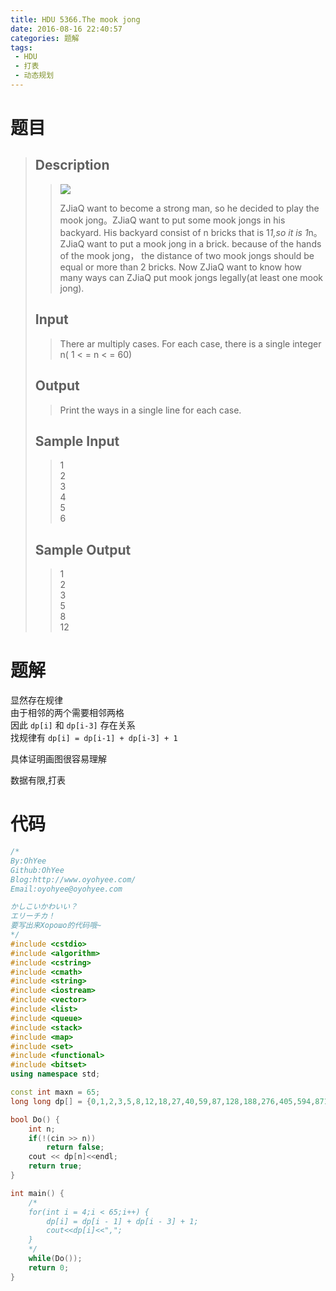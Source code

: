 ```yaml
---
title: HDU 5366.The mook jong
date: 2016-08-16 22:40:57
categories: 题解
tags: 
 - HDU
 - 打表
 - 动态规划
---
```

# 题目
> 
> ## Description  
>> ![](../../data/images/C613-1001-1.jpg)   
>>   
>> ZJiaQ want to become a strong man, so he decided to play the mook jong。ZJiaQ want to put some mook jongs in his backyard. His backyard consist of n bricks that is 1*1,so it is 1*n。ZJiaQ want to put a mook jong in a brick. because of the hands of the mook jong， the distance of two mook jongs should be equal or more than 2 bricks. Now ZJiaQ want to know how many ways can ZJiaQ put mook jongs legally(at least one mook jong).   
>> <!--more-->  
> 
> ## Input  
>> There ar multiply cases. For each case, there is a single integer n( 1 < = n < = 60)   
> 
> ## Output  
>> Print the ways in a single line for each case.   
> 
> ## Sample Input  
>> 1	  
>> 2  
>> 3  
>> 4  
>> 5  
>> 6  
> 
> ## Sample Output  
>> 1  
>> 2  
>> 3  
>> 5  
>> 8  
>> 12  


# 题解

显然存在规律  
由于相邻的两个需要相邻两格  
因此 `dp[i]` 和 `dp[i-3]` 存在关系  
找规律有 `dp[i] = dp[i-1] + dp[i-3] + 1`  

具体证明画图很容易理解  

数据有限,打表  

# 代码
```cpp The mook jong https://github.com/OhYee/ACM.github.io/blob/master/HDU/5366.%54%68%65%20%6D%6F%6F%6B%20%6A%6F%6E%67.cpp 代码备份
/*
By:OhYee
Github:OhYee
Blog:http://www.oyohyee.com/
Email:oyohyee@oyohyee.com

かしこいかわいい？
エリーチカ！
要写出来Хорошо的代码哦~
*/
#include <cstdio>
#include <algorithm>
#include <cstring>
#include <cmath>
#include <string>
#include <iostream>
#include <vector>
#include <list>
#include <queue>
#include <stack>
#include <map>
#include <set>
#include <functional>
#include <bitset>
using namespace std;

const int maxn = 65;
long long dp[] = {0,1,2,3,5,8,12,18,27,40,59,87,128,188,276,405,594,871,1277,1872,2744,4022,5895,8640,12663,18559,27200,39864,58424,85625,125490,183915,269541,395032,578948,848490,1243523,1822472,2670963,3914487,5736960,8407924,12322412,18059373,26467298,38789711,56849085,83316384,122106096,178955182,262271567,384377664,563332847,825604415,1209982080,1773314928,2598919344,3808901425,5582216354,8181135699,11990037125,17572253480,25753389180,37743426306,55315679787};

bool Do() {
	int n;
	if(!(cin >> n))
		return false;
	cout << dp[n]<<endl;
	return true;
}

int main() {
	/*
	for(int i = 4;i < 65;i++) {
		dp[i] = dp[i - 1] + dp[i - 3] + 1;
		cout<<dp[i]<<",";
	}
	*/
	while(Do());
	return 0;
}
```